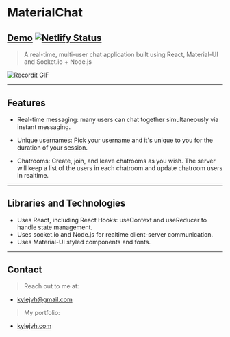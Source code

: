 # MaterialChat

## **<a href="https://materialchat.kylejvh.com/" target="_blank">Demo</a>** [![Netlify Status](https://api.netlify.com/api/v1/badges/ad03cf71-f612-4e4b-94e8-14118921becd/deploy-status)](https://app.netlify.com/sites/materialchat/deploys)

> A real-time, multi-user chat application built using React, Material-UI and Socket.io + Node.js 

![Recordit GIF](http://g.recordit.co/ziudxn6SPn.gif)

---

## Features
 
- Real-time messaging: many users can chat together simultaneously via instant messaging.

- Unique usernames: Pick your username and it's unique to you for the duration of your session.

- Chatrooms: Create, join, and leave chatrooms as you wish. The server will keep a list of the users in each chatroom and update chatroom users in realtime.

---

## Libraries and Technologies

- Uses React, including React Hooks: useContext and useReducer to handle state management.
- Uses socket.io and Node.js for realtime client-server communication.
- Uses Material-UI styled components and fonts.

---

## Contact

> Reach out to me at: 
- kylejvh@gmail.com

> My portfolio: 
- <a href="https://www.kylejvh.com/" target="_blank">kylejvh.com</a>
